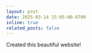 ```yaml
---
layout: post
date: 2025-03-14 15:05:00-0700
inline: true
related_posts: false
---
```


Created this beautiful website!
